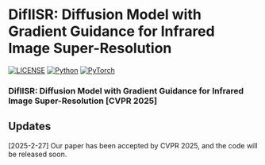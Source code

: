 # DifIISR: Diffusion Model with Gradient Guidance for Infrared Image Super-Resolution

[![LICENSE](https://img.shields.io/badge/license-MIT-green)](https://github.com/wdhudiekou/UMF-CMGR/blob/main/LICENSE)
[![Python](https://img.shields.io/badge/python-3.10-blue.svg)](https://www.python.org/)
[![PyTorch](https://img.shields.io/badge/pytorch-2.1.2-%237732a8)](https://pytorch.org/)

### DifIISR: Diffusion Model with Gradient Guidance for Infrared Image Super-Resolution [CVPR 2025]
## Updates
[2025-2-27] Our paper has been accepted by CVPR 2025, and the code will be released soon.
